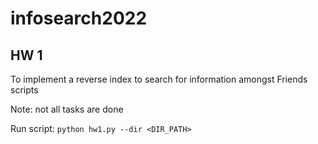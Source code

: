 # infosearch2022

## HW 1

To implement a reverse index to search for information amongst Friends scripts

Note: not all tasks are done

Run script: ```python hw1.py --dir <DIR_PATH>```
